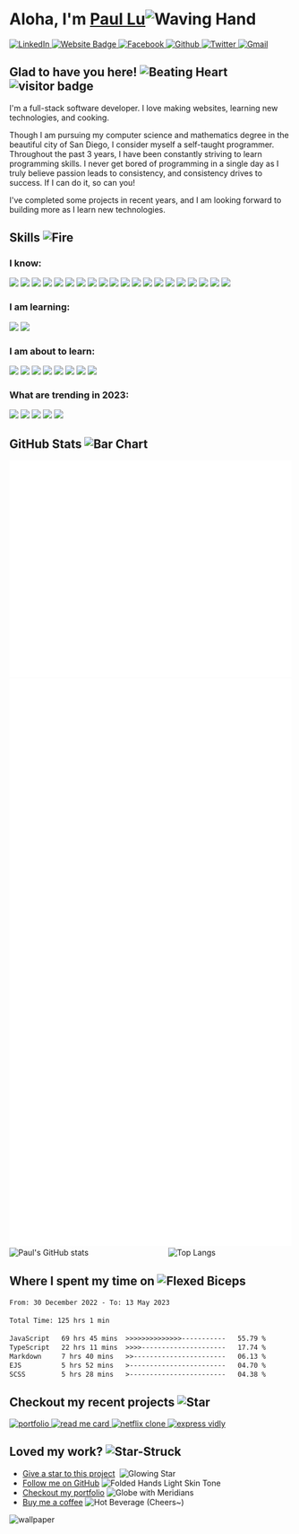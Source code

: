 <!-- @format -->

# Aloha, I'm <a href="https://portfolio-wheat-ten-80.vercel.app" target="_blank">Paul Lu</a><img src="https://raw.githubusercontent.com/Tarikul-Islam-Anik/Animated-Fluent-Emojis/master/Emojis/Hand%20gestures/Waving%20Hand.png" alt="Waving Hand" width="40" height="40" />

<span>
<a href="https://linkedin.com/in/paul-lu-8a438820a"  target="_blank">    
    <img src="https://img.shields.io/badge/LinkedIn-0077B5?style=for-the-badge&logo=linkedin&logoColor=white" alt="LinkedIn" height="25">
<a>
<a href="https://portfolio-wheat-ten-80.vercel.app/"  target="_blank">    
    <img src="https://img.shields.io/badge/website-000000?style=for-the-badge&logo=About.me&logoColor=white" alt="Website Badge" height="25">
<a>
<a href="https://www.facebook.com/paul.lu.752861/"  target="_blank">    
    <img src="https://img.shields.io/badge/Facebook-%231877F2.svg?style=for-the-badge&logo=Facebook&logoColor=white" alt="Facebook" height="25">
<a>
<a href="https://github.com/pawpaw2022"  target="_blank">    
    <img src="https://img.shields.io/badge/GitHub-100000?style=for-the-badge&logo=github&logoColor=white" alt="Github" height="25">
<a>
<a href="https://www.youtube.com/watch?v=dQw4w9WgXcQ"  target="_blank">    
    <img src="https://img.shields.io/badge/Twitter-%231DA1F2.svg?style=for-the-badge&logo=Twitter&logoColor=white" alt="Twitter" width="90">
<a>
<a href="mailto:paul.l.sining@gmail.com?subject=Request%20to%20%3CYour%20Purpose%3Ebody=Hello%20Paul%2C%20%0A%0A%3CYour%20Request..%3E%0A"  target="_blank">    
    <img src="https://img.shields.io/badge/Gmail-D14836?style=for-the-badge&logo=gmail&logoColor=white" alt="Gmail" height="25">
<a>
</span>

## Glad to have you here!&nbsp;<img src="https://raw.githubusercontent.com/Tarikul-Islam-Anik/Animated-Fluent-Emojis/master/Emojis/Smilies/Beating%20Heart.png" alt="Beating Heart" width="35" height="35" /> &nbsp; ![visitor badge](https://visitor-badge.glitch.me/badge?page_id=pawpaw2022.pawpaw2022)

I'm a full-stack software developer. I love making websites, learning new technologies, and cooking.

Though I am pursuing my computer science and mathematics degree in the beautiful city of San Diego, I consider myself a self-taught programmer. Throughout the past 3 years, I have been constantly striving to learn programming skills. I never get bored of programming in a single day as I truly believe passion leads to consistency, and consistency drives to success. If I can do it, so can you!

I've completed some projects in recent years, and I am looking forward to building more as I learn new technologies.


<link rel="stylesheet" href="https://cdn.jsdelivr.net/gh/devicons/devicon@v2.15.1/devicon.min.css">

## Skills <img src="https://raw.githubusercontent.com/Tarikul-Islam-Anik/Animated-Fluent-Emojis/master/Emojis/Travel%20and%20places/Fire.png" alt="Fire" width="35" height="35" />

### I know:

<div>
    
<img src="https://cdn.jsdelivr.net/gh/devicons/devicon/icons/python/python-original.svg" height="25" />
<img src="https://cdn.jsdelivr.net/gh/devicons/devicon/icons/java/java-original.svg" height="25" />
<img src="https://cdn.jsdelivr.net/gh/devicons/devicon/icons/javascript/javascript-original.svg" height="25" />
<img src="https://cdn.jsdelivr.net/gh/devicons/devicon/icons/typescript/typescript-original.svg" height="25" />
<img src="https://cdn.jsdelivr.net/gh/devicons/devicon/icons/html5/html5-original.svg" height="25" />
<img src="https://cdn.jsdelivr.net/gh/devicons/devicon/icons/css3/css3-original.svg" height="25" />
<img src="https://cdn.jsdelivr.net/gh/devicons/devicon/icons/tailwindcss/tailwindcss-plain.svg" height="25" />
<img src="https://cdn.jsdelivr.net/gh/devicons/devicon/icons/bootstrap/bootstrap-original.svg" height="25" />
<img src="https://cdn.jsdelivr.net/gh/devicons/devicon/icons/react/react-original.svg" height="25" />
<img src="https://cdn.jsdelivr.net/gh/devicons/devicon/icons/nodejs/nodejs-original.svg" height="25" />
<img src="https://cdn.jsdelivr.net/gh/devicons/devicon/icons/express/express-original.svg" height="25" />
<img src="https://cdn.jsdelivr.net/gh/devicons/devicon/icons/git/git-original.svg" height="25" />
<img src="https://cdn.jsdelivr.net/gh/devicons/devicon/icons/mongodb/mongodb-original.svg" height="25" />
<img src="https://cdn.jsdelivr.net/gh/devicons/devicon/icons/mysql/mysql-original.svg" height="25" />
<img src="https://cdn.jsdelivr.net/gh/devicons/devicon/icons/redis/redis-original.svg" height="25" />
<img src="https://cdn.jsdelivr.net/gh/devicons/devicon/icons/firebase/firebase-plain.svg" height="25" />
<img src="https://cdn.jsdelivr.net/gh/devicons/devicon/icons/bash/bash-original.svg" height="25" />
<img src="https://cdn.jsdelivr.net/gh/devicons/devicon/icons/ubuntu/ubuntu-plain.svg" height="25" />
<!-- <img src="https://cdn.jsdelivr.net/gh/devicons/devicon/icons/linux/linux-original.svg" height="25" /> -->
<img src="https://upload.wikimedia.org/wikipedia/commons/thumb/f/f1/Icons8_flat_linux.svg/1200px-Icons8_flat_linux.svg.png" height="25" />
<img src="https://cdn.jsdelivr.net/gh/devicons/devicon/icons/docker/docker-original.svg" height="25" />

</div>

### I am learning:

<div>

<img src="https://cdn.jsdelivr.net/gh/devicons/devicon/icons/amazonwebservices/amazonwebservices-original.svg" height="25" />
<img src="https://cdn.jsdelivr.net/gh/devicons/devicon/icons/nextjs/nextjs-original.svg" height="25" />
</div>

### I am about to learn:

<div>
<img src="https://cdn.jsdelivr.net/gh/devicons/devicon/icons/kubernetes/kubernetes-plain.svg" height="25" />
<img src="https://cdn.jsdelivr.net/gh/devicons/devicon/icons/django/django-plain.svg" height="25" />
<img src="https://cdn.jsdelivr.net/gh/devicons/devicon/icons/spring/spring-original.svg" height="25" />
<img src="https://cdn.jsdelivr.net/gh/devicons/devicon/icons/nginx/nginx-original.svg" height="25" />
<img src="https://cdn.jsdelivr.net/gh/devicons/devicon/icons/webpack/webpack-original.svg" height="25" />
<img src="https://cdn.jsdelivr.net/gh/devicons/devicon/icons/apachekafka/apachekafka-original.svg" height="25" />
<img src="https://cdn.jsdelivr.net/gh/devicons/devicon/icons/graphql/graphql-plain.svg" height="25" />
<img src="https://cdn.jsdelivr.net/gh/devicons/devicon/icons/go/go-original-wordmark.svg" height="25" />
</div>

### What are trending in 2023:

<div>
    <img src="https://cdn.jsdelivr.net/gh/devicons/devicon/icons/denojs/denojs-original.svg" height="25" />
    <img src="https://cdn.jsdelivr.net/gh/devicons/devicon/icons/svelte/svelte-original.svg" height="25" />
    <img src="https://seeklogo.com/images/S/solid-logo-D8251004BE-seeklogo.com.jpg" height="25" />
    <img src="https://astro.build/assets/press/logomark-light.svg" height="25" />
    <img src="https://cdn.jsdelivr.net/gh/devicons/devicon/icons/rust/rust-plain.svg" height="25" />
</div>

## GitHub Stats <img src="https://raw.githubusercontent.com/Tarikul-Islam-Anik/Animated-Fluent-Emojis/master/Emojis/Objects/Bar%20Chart.png" alt="Bar Chart" width="35" height="35" />

<picture>
    <img src="/github-metrics.svg" alt="Metrics">
</picture>

<picture>
    <img src="/metrics.plugin.isocalendar.fullyear.svg" alt="Calendar Metrics">
</picture>

<div style="display: flex; justify-content: space-between">
<img src="https://github-readme-stats-two-gray.vercel.app/api?username=pawpaw2022&bg_color=30,e96443,904e95&title_color=fff&text_color=fff" alt="Paul's GitHub stats" width="450"> <img src="https://github-readme-stats-two-gray.vercel.app/api/top-langs/?username=pawpaw2022&bg_color=30,e96443,904e95&title_color=fff&text_color=fff&hide=jupyter%20notebook&layout=compact" alt="Top Langs" width="350">
</div>

## Where I spent my time on <img src="https://raw.githubusercontent.com/Tarikul-Islam-Anik/Animated-Fluent-Emojis/master/Emojis/Hand%20gestures/Flexed%20Biceps.png" alt="Flexed Biceps" width="35" height="35" />

<!--START_SECTION:waka-->

```text
From: 30 December 2022 - To: 13 May 2023

Total Time: 125 hrs 1 min

JavaScript   69 hrs 45 mins  >>>>>>>>>>>>>>-----------   55.79 %
TypeScript   22 hrs 11 mins  >>>>---------------------   17.74 %
Markdown     7 hrs 40 mins   >>-----------------------   06.13 %
EJS          5 hrs 52 mins   >------------------------   04.70 %
SCSS         5 hrs 28 mins   >------------------------   04.38 %
```

<!--END_SECTION:waka-->

## Checkout my recent projects <img src="https://raw.githubusercontent.com/Tarikul-Islam-Anik/Animated-Fluent-Emojis/master/Emojis/Travel%20and%20places/Star.png" alt="Star" width="35" height="35" />

<!-- [![Readme Card](https://github-readme-stats-two-gray.vercel.app/api/pin/?username=pawpaw2022&repo=pawpaw2022)](https://github.com/pawpaw2022/pawpaw2022)

[![Readme Card](https://github-readme-stats-two-gray.vercel.app/api/pin/?username=pawpaw2022&repo=Portfolio)](https://github.com/pawpaw2022/Portfolio)

[![Readme Card](https://github-readme-stats-two-gray.vercel.app/api/pin/?username=pawpaw2022&repo=Netflix-Clone)](https://github.com/pawpaw2022/Netflix-Clone)

[![Readme Card](https://github-readme-stats-two-gray.vercel.app/api/pin/?username=pawpaw2022&repo=vidly-express)](https://github.com/pawpaw2022/vidly-express) -->

<span>
<a href="https://github.com/pawpaw2022/Portfolio"  target="_blank">    
    <img src="https://github-readme-stats-two-gray.vercel.app/api/pin/?username=pawpaw2022&repo=Portfolio" alt="portfolio" height="120">
<a>
<a href="https://github.com/pawpaw2022/pawpaw2022"  target="_blank">    
    <img src="https://github-readme-stats-two-gray.vercel.app/api/pin/?username=pawpaw2022&repo=pawpaw2022" alt="read me card" height="120">
<a>
</span>

<span>
<a href="https://github.com/pawpaw2022/Netflix-Clone"  target="_blank">    
    <img src="https://github-readme-stats-two-gray.vercel.app/api/pin/?username=pawpaw2022&repo=Netflix-Clone" alt="netflix clone" height="120">
<a>
<a href="https://github.com/pawpaw2022/vidly-express"  target="_blank">    
    <img src="https://github-readme-stats-two-gray.vercel.app/api/pin/?username=pawpaw2022&repo=vidly-express" alt="express vidly" height="120">
<a>
</span>

<!-- ## Things I like to do in my free time <img src="https://raw.githubusercontent.com/Tarikul-Islam-Anik/Animated-Fluent-Emojis/master/Emojis/Animals/T-Rex.png" alt="T-Rex" width="35" height="35" />

- Hooping <img src="https://raw.githubusercontent.com/Tarikul-Islam-Anik/Animated-Fluent-Emojis/master/Emojis/People/Person%20Bouncing%20Ball.png" alt="Person Bouncing Ball" width="30" height="30" />
- Cooking <img src="https://raw.githubusercontent.com/Tarikul-Islam-Anik/Animated-Fluent-Emojis/master/Emojis/People/Man%20Cook.png" alt="Man Cook" width="30" height="30" />
- Surfing in summer <img src="https://raw.githubusercontent.com/Tarikul-Islam-Anik/Animated-Fluent-Emojis/master/Emojis/People/Person%20Surfing.png" alt="Person Surfing" width="30" height="30" />
- Snowboarding in winter <img src="https://raw.githubusercontent.com/Tarikul-Islam-Anik/Animated-Fluent-Emojis/master/Emojis/People/Snowboarder.png" alt="Snowboarder" width="30" height="30" /> -->

## Loved my work? <img src="https://raw.githubusercontent.com/Tarikul-Islam-Anik/Animated-Fluent-Emojis/master/Emojis/Smilies/Star-Struck.png" alt="Star-Struck" width="35" height="35" />

- [Give a star to this project](https://github.com/pawpaw2022/pawpaw2022)&nbsp; <img src="https://raw.githubusercontent.com/Tarikul-Islam-Anik/Animated-Fluent-Emojis/master/Emojis/Travel%20and%20places/Glowing%20Star.png" alt="Glowing Star" width="30" height="30" /><br/>
- [Follow me on GitHub](https://github.com/pawpaw2022)&nbsp;<img src="https://raw.githubusercontent.com/Tarikul-Islam-Anik/Animated-Fluent-Emojis/master/Emojis/Hand%20gestures/Folded%20Hands%20Light%20Skin%20Tone.png" alt="Folded Hands Light Skin Tone" width="30" height="30" /><br/>
- [Checkout my portfolio](https://portfolio-wheat-ten-80.vercel.app/)&nbsp;<img src="https://raw.githubusercontent.com/Tarikul-Islam-Anik/Animated-Fluent-Emojis/master/Emojis/Travel%20and%20places/Globe%20with%20Meridians.png" alt="Globe with Meridians" width="30" height="30" /><br/>
- [Buy me a coffee](https://www.buymeacoffee.com/pawpaw2022) <img src="https://raw.githubusercontent.com/Tarikul-Islam-Anik/Animated-Fluent-Emojis/master/Emojis/Food/Hot%20Beverage.png" alt="Hot Beverage" width="30" height="30" /> (Cheers~)

<img src="https://wallpapers.com/images/hd/splatoon-2-octopia-splatfest-oxoauq7ielekerov.webp" alt="wallpaper">

